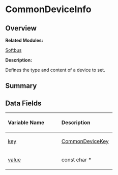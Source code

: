 # CommonDeviceInfo<a name="ZH-CN_TOPIC_0000001055195066"></a>

## **Overview**<a name="section11016661090254"></a>

**Related Modules:**

[Softbus](Softbus.md)

**Description:**

Defines the type and content of a device to set. 

## **Summary**<a name="section1299312410090254"></a>

## Data Fields<a name="pub-attribs"></a>

<a name="table2025639882090254"></a>
<table><thead align="left"><tr id="row1466248426090254"><th class="cellrowborder" valign="top" width="50%" id="mcps1.1.3.1.1"><p id="p225412743090254"><a name="p225412743090254"></a><a name="p225412743090254"></a>Variable Name</p>
</th>
<th class="cellrowborder" valign="top" width="50%" id="mcps1.1.3.1.2"><p id="p1102460413090254"><a name="p1102460413090254"></a><a name="p1102460413090254"></a>Description</p>
</th>
</tr>
</thead>
<tbody><tr id="row760217634090254"><td class="cellrowborder" valign="top" width="50%" headers="mcps1.1.3.1.1 "><p id="p187976101090254"><a name="p187976101090254"></a><a name="p187976101090254"></a><a href="Softbus.md#gaf3ee5a07a887ab31517318e0d4ea8cc4">key</a></p>
</td>
<td class="cellrowborder" valign="top" width="50%" headers="mcps1.1.3.1.2 "><p id="p1194127300090254"><a name="p1194127300090254"></a><a name="p1194127300090254"></a><a href="Softbus.md#ga25be99ffbe88e41f7ce51d2678010254">CommonDeviceKey</a>&nbsp;</p>
</td>
</tr>
<tr id="row555161849090254"><td class="cellrowborder" valign="top" width="50%" headers="mcps1.1.3.1.1 "><p id="p1964620589090254"><a name="p1964620589090254"></a><a name="p1964620589090254"></a><a href="Softbus.md#ga84452c64348251edfe90fc61a5c561ac">value</a></p>
</td>
<td class="cellrowborder" valign="top" width="50%" headers="mcps1.1.3.1.2 "><p id="p571865140090254"><a name="p571865140090254"></a><a name="p571865140090254"></a>const char *&nbsp;</p>
</td>
</tr>
</tbody>
</table>

